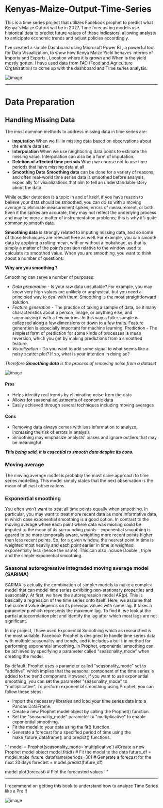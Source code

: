 # Kenyas-Maize-Output-Time-Series
This is a time series project that utilizes Facebook prophet to predict what Kenya's Maize Output will be in 2027.
Time forecasting models use historical data to predict future values of these indicators, allowing analysts to anticipate economic trends and adjust policies accordingly.

I've created a simple Dashboard using Microsoft Power BI , a powerful tool for Data Visualization, to show how Kenya Maize Yield 
behaves interms of Imports and Exports , Location where it is grown and When is the yield mostly gotten. I have used data from FAO
(Food and Agriculture Organization) to come up with the dashboard and Time series analysis.

![image](https://user-images.githubusercontent.com/63351043/230066193-4e79fbc5-46d2-4f1a-a881-a90b404944b1.png)

- - - -

# Data Preparation 

## Handling Missing Data 
The most common methods to address missing data in time series are: 
- **Imputation**
When we fill in missing data based on observations about the entire data set.
- **Interpolation**
When we use neighboring data points to estimate the missing value. Interpolation can also be a form of imputation.
- **Deletion of affected time periods**
When we choose not to use time periods that have missing data at all
- **Smoothing Data**
__Smoothing data__ can be done for a variety of reasons, and often real-world time series data is smoothed before analysis, especially for visualizations that aim to tell an understandable story about the data. 

While outlier detection is a topic in and of itself, if you have reason to believe your data should be smoothed, you can do so with a moving average to eliminate measurement spikes, errors of measurement, or both. Even if the spikes are accurate, they
may not reflect the underlying process and may be more a matter of instrumentation problems; this is why it’s quite common to smooth data.

__Smoothing data__ is strongly related to imputing missing data, and so some of those techniques are relevant here as well. For example, you can smooth data by applying a rolling mean, with or without a lookahead, as that is simply a matter of the point’s
position relative to the window used to calculate its smoothed value.
When you are smoothing, you want to think about a number of questions:

**Why are you smoothing ?**

Smoothing can serve a number of purposes: 
- *Data preparation* - Is your raw data unsuitable? For example, you may know very high values are unlikely or unphysical, but you need a principled way to deal with them. Smoothing is the most straightforward solution.
- *Feature generation* - The practice of taking a sample of data, be it many characteristics about a person, image, or anything else, and summarizing it with a few metrics. In this way a fuller sample is collapsed along a few dimensions or down to a few
traits. Feature generation is especially important for machine learning.
Prediction - The simplest form of prediction for some kinds of processes is mean reversion, which you get by making predictions from a smoothed feature.
- *Visualization* - Do you want to add some signal to what seems like a noisy scatter plot? If so, what is your intention in doing so?

*Therefore __Smoothing data__ is the process of removing noise from a dataset*

![image](https://www.investopedia.com/thmb/AlWZjs7tasYiBJGyzVOl1cObsKU=/750x0/filters:no_upscale():max_bytes(150000):strip_icc():format(webp)/dotdash_Final_Strategies_Applications_Behind_The_50_Day_EMA_INTC_AAPL_Jul_2020-03-4913804fedb2488aa6a3e60de37baf4d.jpg)

#### Pros 
- Helps identify real trends by eliminating noise from the data 
- Allows for seasonal adjustments of economic data 
- Easily achieved through several techniques including moving averages 
#### Cons
- Removing data always comes with less information to analyze, increasing the risk of errors in analysis
- Smoothing may emphasize analysts' biases and ignore outliers that may be meaningful

***This being said, it is essential to smooth data despite its cons.***

### Moving average
The moving average model is probably the most naive approach to time series modelling. This model simply states that the next observation is the mean of all past observations.
### Exponential smoothing

You often won’t want to treat all time points equally when smoothing. In particular, you may want to treat more recent data as more informative data, in which case exponential smoothing is a good option. In contrast to the moving average where each point where data was missing could be imputed to the mean of its surrounding points—exponential smoothing is geared to be more temporally aware, weighting more recent points higher than less recent points. So, for a given window, the nearest point in time is weighted most heavily and each point earlier in time is weighted exponentially less (hence the name).
This can also include Double , triple and the simple exponential smoothing.

### Seasonal autoregressive integraded moving average model (SARIMA)
SARIMA is actually the combination of simpler models to make a complex model that can model time series exhibiting non-stationary properties and seasonality. At first, we have the autoregression model AR(p). This is basically a regression of the time series onto itself. Here, we assume that the current value depends on its previous values with some lag. It takes a parameter p which represents the maximum lag. To find it, we look at the partial autocorrelation plot and identify the lag after which most lags are not significant.

In my project, I have used Exponential Smoothing which as researched is the most suitable.
Facebook Prophet is designed to handle time series data with multiple seasonality and trends, and it includes a built-in method for performing exponential smoothing. In Prophet, exponential smoothing can be achieved by specifying a parameter called "seasonality_mode" when creating the model.

By default, Prophet uses a parameter called "seasonality_mode" set to "additive", which implies that the seasonal component of the time series is added to the trend component. However, if you want to use exponential smoothing, you can set the parameter "seasonality_mode" to "multiplicative".
To perform exponential smoothing using Prophet, you can follow these steps:
- Import the necessary libraries and load your time series data into a Pandas DataFrame.
- Create a new Prophet model object by calling the Prophet() function.
- Set the "seasonality_mode" parameter to "multiplicative" to enable exponential smoothing.
- Fit the model to your data using the fit() function.
- Generate a forecast for a specified period of time using the make_future_dataframe() and predict() functions.

'''
model = Prophet(seasonality_mode='multiplicative') #Create a new Prophet model object
model.fit(df) # Fit the model to the data
future_df = model.make_future_dataframe(periods=30)   # Generate a forecast for the next 30 days
forecast = model.predict(future_df)

model.plot(forecast) # Plot the forecasted values
'''
- - - - 

I recommend on getting this book to understand how to analyze Time Series like a Pro !!

![image](https://user-images.githubusercontent.com/63351043/231533189-1ebbbe73-c3cf-4dab-b1e4-29acbf147d1c.png)
